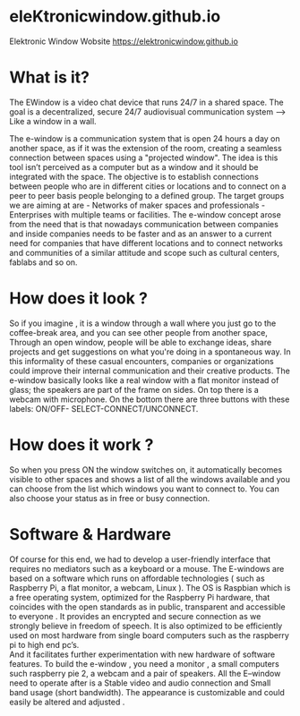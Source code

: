 # eleKtronicwindow.github.io
Elektronic Window Wobsite https://elektronicwindow.github.io

What is it?
===========

The EWindow is a video chat device that runs 24/7 in a shared space. 
The goal is a decentralized, secure 24/7 audiovisual communication system –> Like a window in a wall.

The e-window is a communication system that is open 24 hours a day on another space, as if it was the extension of the room, 
creating a seamless connection between spaces using a "projected window". 
The idea is this tool isn’t perceived as a computer but as a window and it should be integrated with the space. 
The objective is to establish connections between people who are in different cities or locations 
and to connect on a peer to peer basis people belonging to a defined group. 
The target groups we are aiming at are - Networks of maker spaces and professionals - Enterprises with multiple teams or facilities.
The e-window concept arose from the need that is that nowadays communication between companies and inside companies 
needs to be faster and as an answer to a current need for companies that have different locations  and to connect networks 
and communities of a similar attitude and scope such as cultural centers, fablabs and so on.


How does it look ?
==================
So if you imagine , it is a window through a wall where  you just go to the coffee-break area, 
and you can see other people from another space, Through an open window, people will be able to exchange ideas, 
share projects and get suggestions on what you're doing in a spontaneous way. 
In this informality of these casual encounters, companies or organizations could improve their internal communication
and their creative products.
The e-window basically looks like a real window with a flat monitor instead of glass; 
the speakers are part of the frame on sides. On top there is a webcam with microphone. 
On the bottom there are three buttons with these labels: ON/OFF- SELECT-CONNECT/UNCONNECT.


How does it work ?
==================
So when you press ON the window switches on, it automatically becomes visible to other spaces and shows a list 
of all the windows available and you can choose from the list which windows you want to connect to. 
You can also choose your status as in free or busy connection.


Software & Hardware
===================
Of course for this end, we had to develop a user-friendly interface that requires no mediators such as a keyboard or a mouse. The E-windows are based on a software which runs on affordable technologies ( such as Raspberry Pi, a flat monitor, a webcam, Linux ). The OS is Raspbian which is a free operating system, optimized for the Raspberry Pi hardware, that coincides with the open standards as in public, transparent and accessible to everyone . It provides an encrypted and secure connection as we strongly believe in freedom of speech.
It is also optimized to be efficiently used on most hardware from single board computers 
such as the raspberry pi to high end pc’s.  
And it facilitates further experimentation with new hardware of software features.
To build the e-window , you need a monitor , a small computers such raspberry pie 2, 
a webcam and a pair of speakers. 
All the E–window need to operate after  is a Stable video and audio connection  and Small band usage (short bandwidth). 
The appearance is customizable  and could easily be altered and adjusted .

